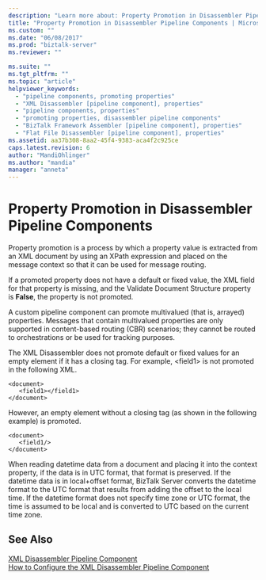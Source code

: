 ```yaml
---
description: "Learn more about: Property Promotion in Disassembler Pipeline Components"
title: "Property Promotion in Disassembler Pipeline Components | Microsoft Docs"
ms.custom: ""
ms.date: "06/08/2017"
ms.prod: "biztalk-server"
ms.reviewer: ""

ms.suite: ""
ms.tgt_pltfrm: ""
ms.topic: "article"
helpviewer_keywords: 
  - "pipeline components, promoting properties"
  - "XML Disassembler [pipeline component], properties"
  - "pipeline components, properties"
  - "promoting properties, disassembler pipeline components"
  - "BizTalk Framework Assembler [pipeline component], properties"
  - "Flat File Disassembler [pipeline component], properties"
ms.assetid: aa37b308-8aa2-45f4-9383-aca4f2c925ce
caps.latest.revision: 6
author: "MandiOhlinger"
ms.author: "mandia"
manager: "anneta"
---
```

# Property Promotion in Disassembler Pipeline Components
Property promotion is a process by which a property value is extracted from an XML document by using an XPath expression and placed on the message context so that it can be used for message routing.  
  
 If a promoted property does not have a default or fixed value, the XML field for that property is missing, and the Validate Document Structure property is **False**, the property is not promoted.  
  
 A custom pipeline component can promote multivalued (that is, arrayed) properties. Messages that contain multivalued properties are only supported in content-based routing (CBR) scenarios; they cannot be routed to orchestrations or be used for tracking purposes.  
  
 The XML Disassembler does not promote default or fixed values for an empty element if it has a closing tag. For example, \<field1\> is not promoted in the following XML.  
  
```  
<document>  
   <field1></field1>  
</document>  
```  
  
 However, an empty element without a closing tag (as shown in the following example) is promoted.  
  
```  
<document>  
   <field1/>  
</document>  
```  
  
 When reading datetime data from a document and placing it into the context property, if the data is in UTC format, that format is preserved. If the datetime data is in local+offset format, BizTalk Server converts the datetime format to the UTC format that results from adding the offset to the local time. If the datetime format does not specify time zone or UTC format, the time is assumed to be local and is converted to UTC based on the current time zone.  
  
## See Also  
 [XML Disassembler Pipeline Component](../core/xml-disassembler-pipeline-component.md)   
 [How to Configure the XML Disassembler Pipeline Component](../core/how-to-configure-the-xml-disassembler-pipeline-component.md)
